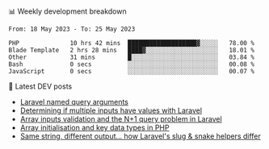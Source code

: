 📊 Weekly development breakdown
<!--START_SECTION:waka-->

```text
From: 18 May 2023 - To: 25 May 2023

PHP              10 hrs 42 mins  ███████████████████▓░░░░░   78.00 %
Blade Template   2 hrs 28 mins   ████▓░░░░░░░░░░░░░░░░░░░░   18.01 %
Other            31 mins         █░░░░░░░░░░░░░░░░░░░░░░░░   03.84 %
Bash             0 secs          ░░░░░░░░░░░░░░░░░░░░░░░░░   00.08 %
JavaScript       0 secs          ░░░░░░░░░░░░░░░░░░░░░░░░░   00.07 %
```

<!--END_SECTION:waka-->

📕 Latest DEV posts
<!-- BLOG-POST-LIST:START -->
- [Laravel named query arguments](https://dev.to/michaelvickersuk/laravel-named-query-arguments-28kd)
- [Determining if multiple inputs have values with Laravel](https://dev.to/michaelvickersuk/determining-if-multiple-inputs-have-values-with-laravel-km6)
- [Array inputs validation and the N+1 query problem in Laravel](https://dev.to/michaelvickersuk/array-inputs-validation-and-the-n1-query-problem-in-laravel-2agb)
- [Array initialisation and key data types in PHP](https://dev.to/michaelvickersuk/array-initialisation-and-key-data-types-in-php-1e5b)
- [Same string, different output... how Laravel&#39;s slug &amp; snake helpers differ](https://dev.to/michaelvickersuk/same-string-different-output-how-laravels-slug-snake-helpers-differ-1ccj)
<!-- BLOG-POST-LIST:END -->
